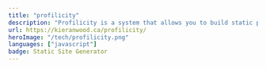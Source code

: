 ```yaml
---
title: "profilicity"
description: "Profilicity is a system that allows you to build static personal websites straight in your browser"
url: https://kieranwood.ca/profilicity/
heroImage: "/tech/profilicity.png"
languages: ["javascript"]
badge: Static Site Generator
---
```



